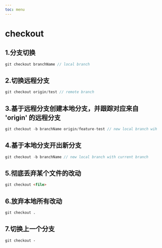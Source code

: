 ```yaml
---
toc: menu
---
```


# checkout

## 1.分支切换

```js
git checkout branchName // local branch
```

## 2.切换远程分支

```js
git checkout origin/test // remote branch
```

## 3.基于远程分支创建本地分支，并跟踪对应来自 'origin' 的远程分支

```js
git checkout -b branchName origin/feature-test // new local branch wih remote branch
```

## 4.基于本地分支开出新分支

```js
git checkout -b branchName // new local branch with current branch
```

## 5.彻底丢弃某个文件的改动

```md
git checkout <file>
```

## 6.放弃本地所有改动

```md
git checkout .
```

## 7.切换上一个分支

```md
git checkout -
```
